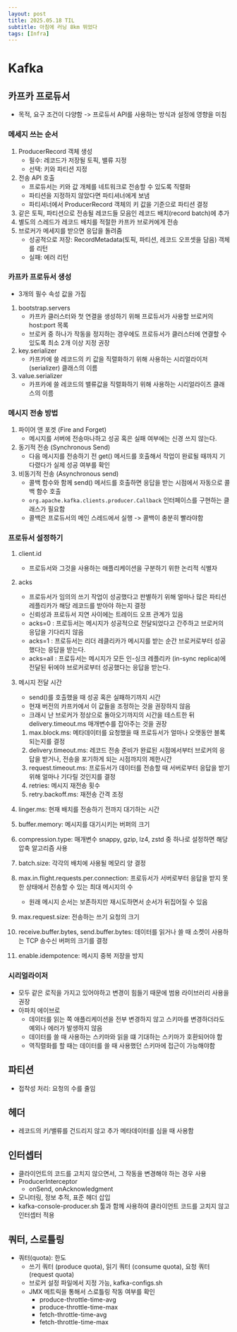 ```yaml
---
layout: post
title: 2025.05.18 TIL
subtitle: 아침에 러닝 8km 뛰었다
tags: [Infra]
---
```


# Kafka

## 카프카 프로듀서

- 목적, 요구 조건이 다양함 -> 프로듀서 API를 사용하는 방식과 설정에 영향을 미침

### 메세지 쓰는 순서

1. ProducerRecord 객체 생성
    - 필수: 레코드가 저장될 토픽, 밸류 지정
    - 선택: 키와 파티션 지정
2. 전송 API 호출
    - 프로듀서는 키와 값 개체를 네트워크로 전송할 수 있도록 직렬화
    - 파티션을 지정하지 않았다면 파티셔너에게 보냄
    - 파티셔너에서 ProducerRecord 객체의 키 값을 기준으로 파티션 결정
3. 같은 토픽, 파티션으로 전송될 레코드들 모음인 레코드 배치(record batch)에 추가
4. 별도의 스레드가 레코드 배치를 적절한 카프카 브로커에게 전송
5. 브로커가 메세지를 받으면 응답을 돌려줌
    - 성공적으로 저장: RecordMetadata(토픽, 파티션, 레코드 오프셋을 담음) 객체를 리턴
    - 실패: 에러 리턴

### 카프카 프로듀서 생성

- 3개의 필수 속성 값을 가짐

1. bootstrap.servers
    - 카프카 클러스터와 첫 연결을 생성하기 위해 프로듀서가 사용할 브로커의 host:port 목록
    - 브로커 중 하나가 작동을 정지하는 경우에도 프로듀서가 클러스터에 연결할 수 있도록 최소 2개 이상 지정 권장
2. key.serializer
    - 카프카에 쓸 레코드의 키 값을 직렬화하기 위해 사용하는 시리얼라이저(serializer) 클래스의 이름
3. value.serializer
    - 카프카에 쓸 레코드의 밸류값을 직렬화하기 위해 사용하는 시리얼라이즈 클래스의 이름

### 메시지 전송 방법

1. 파이어 앤 포겟 (Fire and Forget)
    - 메시지를 서버에 전송마나하고 성공 혹은 실패 여부에는 신경 쓰지 않는다.
2. 동기적 전송 (Synchronous Send)
    - 다음 메시지를 전송하기 전 get() 메서드를 호출해서 작업이 완료될 때까지 기다렸다가 실제 성공 여부를 확인
3. 비동기적 전송 (Asynchronous send)
    - 콜백 함수와 함께 send() 메서드를 호출하면 응답을 받는 시점에서 자동으로 콜백 함수 호출
    - `org.apache.kafka.clients.producer.Callback` 인터페이스를 구현하는 클래스가 필요함
    - 콜백은 프로듀서의 메인 스레드에서 실행 -> 콜백이 충분히 빨라야함

### 프로듀서 설정하기

1. client.id
    - 프로듀서와 그것을 사용하는 애플리케이션을 구분하기 위한 논리적 식별자
2. acks
    - 프로듀서가 임의의 쓰기 작업이 성공했다고 판별하기 위해 얼마나 많은 파티션 레플리카가 해당 레코드를 받아야 하는지 결정
    - 신뢰성과 프로듀서 지연 사이에는 트레이드 오프 관계가 있음
    - acks=0 : 프로듀서는 메시지가 성공적으로 전달되었다고 간주하고 브로커의 응답을 기다리지 않음
    - acks=1 : 프로듀서는 리더 레클리카가 메시지를 받는 순간 브로커로부터 성공했다는 응답을 받는다.
    - acks=all : 프로듀서는 메시지가 모든 인-싱크 레플리카 (in-sync replica)에 전달된 뒤에야 브로커로부터 성공했다는 응답을 받는다.
3. 메시지 전달 시간
    - send()를 호출했을 때 성공 혹은 실패하기까지 시간
    - 현재 버전의 카프카에서 이 값들을 조정하는 것을 권장하지 않음
    - 크래시 난 브로커가 정상으로 돌아오기까지의 시간을 테스트한 뒤 delivery.timeout.ms 매개변수를 잡아주는 것을 권장

    1. max.block.ms: 메타데이터를 요청했을 때 프로듀서가 얼마나 오랫동안 블록되는지를 결정
    2. delivery.timeout.ms: 레코드 전송 준비가 완료된 시점에서부터 브로커의 응답을 받거나, 전송을 포기하게 되는 시점까지의 제한시간
    3. request.timeout.ms: 프로듀서가 데이터를 전송할 때 서버로부터 응답을 받기 위해 얼마나 기다릴 것인지를 결정
    4. retries: 메시지 재전송 횟수
    5. retry.backoff.ms: 재전송 간격 조정
4. linger.ms: 현재 배치를 전송하기 전까지 대기하는 시간
5. buffer.memory: 메시지를 대기시키는 버퍼의 크기
6. compression.type: 매개변수 snappy, gzip, lz4, zstd 중 하나로 설정하면 해당 압축 알고리즘 사용
7. batch.size: 각각의 배치에 사용될 메모리 양 결정
8. max.in.flight.requests.per.connection: 프로듀서가 서버로부터 응답을 받지 못한 상태에서 전송할 수 있는 최대 메시지의 수
    - 원래 메시지 순서는 보존하지만 재시도하면서 순서가 뒤집어질 수 있음
9. max.request.size: 전송하는 쓰기 요청의 크기
10. receive.buffer.bytes, send.buffer.bytes: 데이터를 읽거나 쓸 때 소켓이 사용하는 TCP 송수신 버퍼의 크기를 결정
11. enable.idempotence: 메시지 중복 저장을 방지

### 시리얼라이저

- 모두 같은 로직을 가지고 있어야하고 변경이 힘들기 때문에 범용 라이브러리 사용을 권장
- 아파치 에이브로
  - 데이터를 읽는 쪽 애플리케이션을 전부 변경하지 않고 스키마를 변경하더라도 예외나 에러가 발생하지 않음
  - 데이터를 쓸 때 사용하는 스키마와 읽을 떄 기대하는 스키마가 호환되어야 함
  - 역직렬화를 할 때는 데이터를 쓸 때 사용했던 스키마에 접근이 가능해야함

## 파티션

- 접착성 처리: 요청의 수를 줄임

## 헤더

- 레코드의 키/밸류를 건드리지 않고 추가 메타데이터를 심을 때 사용함

## 인터셉터

- 클라이언트의 코드를 고치지 않으면서, 그 작동을 변경해야 하는 경우 사용
- ProducerInterceptor
  - onSend, onAcknowledgment
- 모니터링, 정보 추적, 표준 헤더 삽입
- kafka-console-producer.sh 툴과 함께 사용하여 클라이언트 코드를 고치지 않고 인터셉터 적용

## 쿼터, 스로틀링

- 쿼터(quota): 한도
  - 쓰기 쿼터 (produce quota), 읽기 쿼터 (consume quota), 요청 쿼터 (request quota)
  - 브로커 설정 파일에서 지정 가능, kafka-configs.sh
  - JMX 메트릭을 통해서 스로틀링 작동 여부를 확인
    - produce-throttle-time-avg
    - produce-throttle-time-max
    - fetch-throttle-time-avg
    - fetch-throttle-time-max